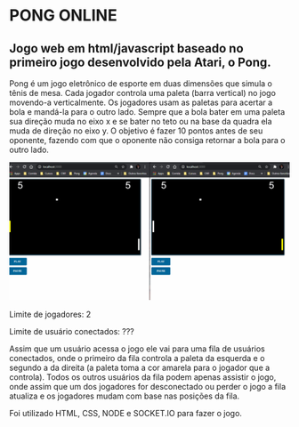 # PONG ONLINE
## Jogo web em html/javascript baseado no primeiro jogo desenvolvido pela Atari, o Pong. 

  Pong é um jogo eletrônico de esporte em duas dimensões que simula o tênis de mesa. Cada jogador controla uma paleta (barra vertical) no jogo movendo-a verticalmente. Os jogadores usam as paletas para acertar a bola e mandá-la para o outro lado. Sempre que a bola bater em uma paleta sua direção muda no eixo x e se bater no teto ou na base da quadra ela muda de direção no eixo y. O objetivo é fazer 10 pontos antes de seu oponente, fazendo com que o oponente não consiga retornar a bola para o outro lado.
  
![PONG!](https://github.com/vitoraspirot/pong-online/blob/main/pong.gif)

Limite de jogadores: 2

Limite de usuário conectados: ???

  Assim que um usuário acessa o jogo ele vai para uma fila de usuários conectados, onde o primeiro da fila controla a paleta da esquerda e o segundo a da direita (a paleta toma a cor amarela para o jogador que a controla). Todos os outros usuários da fila podem apenas assistir o jogo, onde assim que um dos jogadores for desconectado ou perder o jogo a fila atualiza e os jogadores mudam com base nas posições da fila.
  
  Foi utilizado HTML, CSS, NODE e SOCKET.IO para fazer o jogo.

